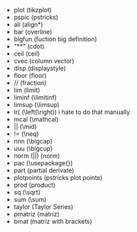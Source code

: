 * plot (tikzplot)
* pspic (pstricks)
* ali   (align*)
* bar   (overline)
* bigfun    (fuction big definition)
* "**"  (cdot)
* ceil  (ceil)
* cvec  (column vector)
* disp  (displaystyle)
* floor (floor)
* //    (fraction)
* lim   (limit)
* liminf    (\limitinf)
* limsup    (\limsup)
* lr(      (\left(\right)) i hate to do that manually
* mcal  (\mathcal)
* ||    (\mid)
* !=    (\neq)
* nnn   (\bigcap)
* uuu   (\bigcup)
* norm  (\|\|) (norm)
* pac   (\usepackage{})
* part  (partial derivate)
* plotpoints    (pstricks plot points)
* prod  (product)
* sq    (\sqrt)
* sum   (\sum)
* taylor (Taylor Series)
* pmatriz (matriz)
* bmat      (matriz with brackets)

